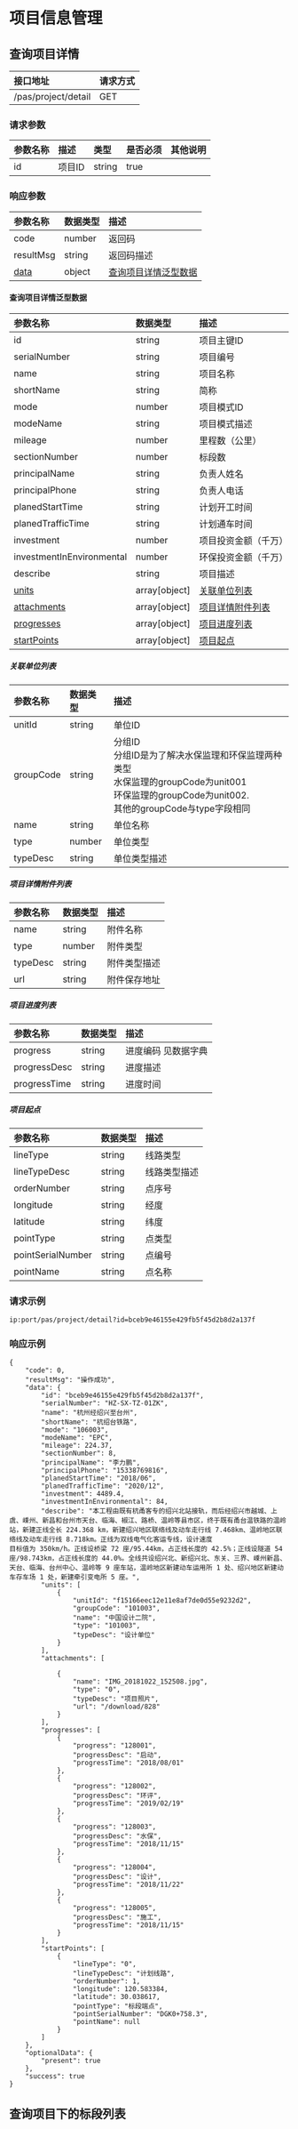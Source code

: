 # 项目信息管理
## 查询项目详情
|接口地址|请求方式|
|:---|:---|
|/pas/project/detail| GET |
### 请求参数
|参数名称|描述|类型|是否必须|其他说明|
|:---|:---|:---|:---|:---|
|id| 项目ID | string | true |
### 响应参数
| 参数名称 | 数据类型 | 描述 |
|:---|:---|:---|
|code|number|返回码|
|resultMsg | string | 返回码描述| 
|[data](#查询项目详情泛型数据)| object | [查询项目详情泛型数据](#查询项目详情泛型数据)|

#### 查询项目详情泛型数据
| 参数名称 | 数据类型 | 描述 |
|:---|:---|:---|
|id|string|项目主键ID
|serialNumber|string|项目编号
|name|string|项目名称
|shortName|string|简称|
|mode|number|项目模式ID
|modeName| string|项目模式描述
|mileage|number|里程数（公里）
|sectionNumber|number|标段数|
|principalName| string| 负责人姓名
|principalPhone|string|负责人电话
|planedStartTime|string|计划开工时间
|planedTrafficTime|string|计划通车时间
|investment|number|项目投资金额（千万）
|investmentInEnvironmental|number| 环保投资金额（千万）|
|describe|string|项目描述
|[units](#关联单位列表)|array[object]|[关联单位列表](#关联单位列表)|
|[attachments](#项目详情附件列表)|array[object]|[项目详情附件列表](#项目详情附件列表)
|[progresses](#项目进度列表)|array[object]|[项目进度列表](#项目进度列表)
|[startPoints](#项目起点)|array[object]|[项目起点](#项目起点)|

##### 关联单位列表 
| 参数名称 | 数据类型 | 描述 |
|:---|:---|:---|
|unitId|string|单位ID
|groupCode|string| 分组ID<br/> 分组ID是为了解决水保监理和环保监理两种类型<br/>水保监理的groupCode为unit001<br>环保监理的groupCode为unit002.<br>其他的groupCode与type字段相同
|name| string|单位名称
|type| number|单位类型
|typeDesc|string|单位类型描述|

##### 项目详情附件列表
| 参数名称 | 数据类型 | 描述 |
|:---|:---|:---|
|name|string|附件名称
|type|number|附件类型
|typeDesc|string|附件类型描述
|url|string|附件保存地址|

##### 项目进度列表
| 参数名称 | 数据类型 | 描述 |
|:---|:---|:---|
|progress| string | 进度编码 见数据字典
|progressDesc| string |进度描述
|progressTime|string |进度时间
##### 项目起点
| 参数名称 | 数据类型 | 描述 |
|:---|:---|:---|
|lineType|string|线路类型
|lineTypeDesc| string|线路类型描述
|orderNumber| string|点序号
|longitude|string|经度
|latitude| string|纬度
|pointType|string|点类型|
|pointSerialNumber|string|点编号
|pointName|string|点名称

### 请求示例
```
ip:port/pas/project/detail?id=bceb9e46155e429fb5f45d2b8d2a137f
```
### 响应示例
```
{
    "code": 0, 
    "resultMsg": "操作成功", 
    "data": {
        "id": "bceb9e46155e429fb5f45d2b8d2a137f", 
        "serialNumber": "HZ-SX-TZ-01ZK", 
        "name": "杭州经绍兴至台州", 
        "shortName": "杭绍台铁路", 
        "mode": "106003", 
        "modeName": "EPC", 
        "mileage": 224.37, 
        "sectionNumber": 8, 
        "principalName": "李力鹏", 
        "principalPhone": "15338769816", 
        "planedStartTime": "2018/06", 
        "planedTrafficTime": "2020/12", 
        "investment": 4489.4, 
        "investmentInEnvironmental": 84, 
        "describe": "本工程由既有杭甬客专的绍兴北站接轨，而后经绍兴市越城、上虞、嵊州、新昌和台州市天台、临海、椒江、路桥、温岭等县市区，终于既有甬台温铁路的温岭站，新建正线全长 224.368 km，新建绍兴地区联络线及动车走行线 7.468km、温岭地区联络线及动车走行线 8.718km。正线为双线电气化客运专线，设计速度
目标值为 350km/h。正线设桥梁 72 座/95.44km，占正线长度的 42.5%；正线设隧道 54 座/98.743km，占正线长度的 44.0%。全线共设绍兴北、新绍兴北、东关、三界、嵊州新昌、天台、临海、台州中心、温岭等 9 座车站，温岭地区新建动车运用所 1 处、绍兴地区新建动车存车场 1 处，新建牵引变电所 5 座。", 
        "units": [
            {
                "unitId": "f15166eec12e11e8af7de0d55e9232d2", 
                "groupCode": "101003", 
                "name": "中国设计二院", 
                "type": "101003", 
                "typeDesc": "设计单位"
            }
        ], 
        "attachments": [
            
            {
                "name": "IMG_20181022_152508.jpg", 
                "type": "0", 
                "typeDesc": "项目照片", 
                "url": "/download/828"
            }
        ], 
        "progresses": [
            {
                "progress": "128001", 
                "progressDesc": "启动", 
                "progressTime": "2018/08/01"
            }, 
            {
                "progress": "128002", 
                "progressDesc": "环评", 
                "progressTime": "2019/02/19"
            }, 
            {
                "progress": "128003", 
                "progressDesc": "水保", 
                "progressTime": "2018/11/15"
            }, 
            {
                "progress": "128004", 
                "progressDesc": "设计", 
                "progressTime": "2018/11/22"
            }, 
            {
                "progress": "128005", 
                "progressDesc": "施工", 
                "progressTime": "2018/11/15"
            }
        ], 
        "startPoints": [
            {
                "lineType": "0", 
                "lineTypeDesc": "计划线路", 
                "orderNumber": 1, 
                "longitude": 120.583384, 
                "latitude": 30.038617, 
                "pointType": "标段端点", 
                "pointSerialNumber": "DGK0+758.3",
                "pointName": null
            }
        ]
    }, 
    "optionalData": {
        "present": true
    }, 
    "success": true
}
```



## 查询项目下的标段列表
